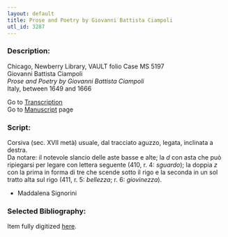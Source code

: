```yaml
---
layout: default
title: Prose and Poetry by Giovanni Battista Ciampoli
utl_id: 3287
---
```


###  Description:

Chicago, Newberry Library, VAULT folio Case MS 5197<br>
Giovanni Battista Ciampoli<br>
_Prose and Poetry by Giovanni Battista Ciampoli_<br>
Italy, between 1649 and 1666

Go to [Transcription](https://centerfordigitalhumanities.github.io/Newberry-Italian-paleography/transcriptions/061)<br>
Go to [Manuscript](https://centerfordigitalhumanities.github.io/Newberry-Italian-paleography/www/record.html?id=061) page 

###  Script:

Corsiva (sec. XVII metà) usuale, dal tracciato aguzzo, legata, inclinata a destra.<br>
Da notare: il notevole slancio delle aste basse e alte; la _d_ con asta che può ripiegarsi per legare con lettera seguente (410, r. 4: _sguardo_); la doppia _z_ con la prima in forma di tre che scende sotto il rigo e la seconda in un sol tratto alta sul rigo (411, r. 5: _bellezza_; r. 6: _giovinezza_).<br>
- Maddalena Signorini

###  Selected Bibliography:

Item fully digitized [here](http://digcoll.newberry.org/#/item/ia-case_ms_5197).

